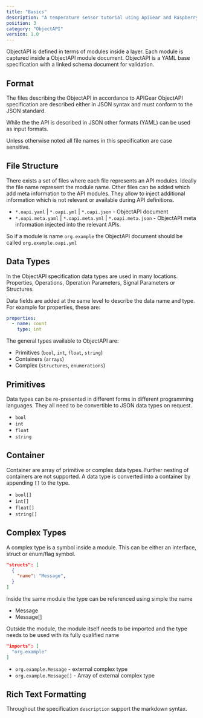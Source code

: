 ```yaml
---
title: "Basics"
description: "A temperature sensor tutorial using ApiGear and Raspberry Pi"
position: 3
category: "ObjectAPI"
version: 1.0
---
```


ObjectAPI is defined in terms of modules inside a layer. Each module is captured inside a ObjectAPI module document. ObjectAPI is a YAML base specification with a linked schema document for validation.

## Format

The files describing the ObjectAPI in accordance to APIGear ObjectAPI specification are described either in JSON syntax and must conform to the JSON standard.

While the the API is described in JSON other formats (YAML) can be used as input formats.

Unless otherwise noted all file names in this specification are case sensitive.

## File Structure

There exists a set of files where each file represents an API modules. Ideally the file name represent the module name. Other files can be added which add meta information to the API modules. They allow to inject additional information which is not relevant or available during API definitions.

- `*.oapi.yaml` | `*.oapi.yml` | `*.oapi.json` - ObjectAPI document
- `*.oapi.meta.yaml` | `*.oapi.meta.yml` | `*.oapi.meta.json` - ObjectAPI meta information injected into the relevant APIs.

So if a module is name `org.example` the ObjectAPI document should be called `org.example.oapi.yml`

## Data Types

In the ObjectAPI specification data types are used in many locations. Properties, Operations, Operation Parameters, Signal Parameters or Structures.

Data fields are added at the same level to describe the data name and type. For example for properties, these are:

```yaml
properties:
  - name: count
    type: int
```

The general types available to ObjectAPI are:

- Primitives (`bool`, `int`, `float`, `string`)
- Containers (`arrays`)
- Complex (`structures`, `enumerations`)

## Primitives

Data types can be re-presented in different forms in different programming languages. They all need to be convertible to JSON data types on request.

- `bool`
- `int`
- `float`
- `string`

## Container

Container are array of primitive or complex data types. Further nesting of containers are not supported. A data type is converted into a container by appending `[]` to the type.

- `bool[]`
- `int[]`
- `float[]`
- `string[]`

## Complex Types

A complex type is a symbol inside a module. This can be either an interface, struct or enum/flag symbol.

```json
"structs": [
  {
    "name": "Message",
  }
]
```

Inside the same module the type can be referenced using simple the name

- Message
- Message[]

Outside the module, the module itself needs to be imported and the type needs to be used with its fully qualified name

```json
"imports": [
  "org.example"
]
```

- `org.example.Message` - external complex type
- `org.example.Message[]` - Array of external complex type

## Rich Text Formatting

Throughout the specification `description` support the markdown syntax.
